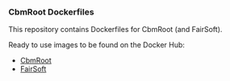 
### CbmRoot Dockerfiles

This repository contains Dockerfiles for CbmRoot (and FairSoft).

Ready to use images to be found on the Docker Hub:

* [CbmRoot](https://hub.docker.com/r/pklaus/cbmroot/)
* [FairSoft](https://hub.docker.com/r/pklaus/fairsoft/)

